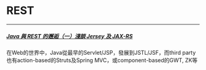 # 

# REST

---

##### [Java 與 REST 的邂逅（一）淺談 Jersey 及 JAX-RS](http://www.codedata.com.tw/java/java-restful-1-jersey-and-jax-rs)

在Web的世界中，Java從最早的Servlet/JSP，發展到JSTL/JSF，而third party也有action-based的Struts及Spring MVC，或component-based的GWT, ZK等

